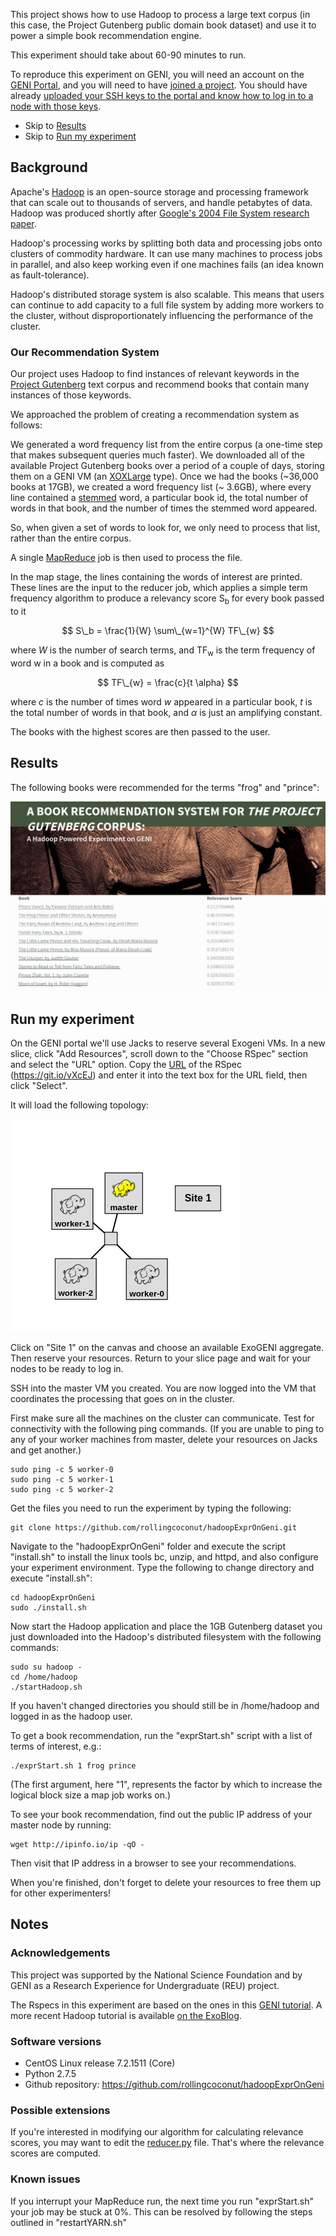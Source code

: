This project shows how to use Hadoop to process a large text corpus (in this case, the Project Gutenberg public domain book dataset) and use it to power a simple book recommendation engine. 

This experiment should take about 60-90 minutes to run.

To reproduce this experiment on GENI, you will need an account on the [GENI Portal](http://groups.geni.net/geni/wiki/SignMeUp), and you will need to have [joined a project](http://groups.geni.net/geni/wiki/JoinAProject). You should have already [uploaded your SSH keys to the portal and know how to log in to a node with those keys](http://groups.geni.net/geni/wiki/HowTo/LoginToNodes).

* Skip to [Results](#results)
* Skip to [Run my experiment](#runmyexperiment)


## Background

Apache's [Hadoop](http://hadoop.apache.org/) is an open-source storage and processing framework that can scale out to thousands of servers, and handle petabytes of data. Hadoop was produced shortly after [Google's 2004 File System research paper](http://static.googleusercontent.com/media/research.google.com/en//archive/gfs-sosp2003.pdf).

Hadoop's processing works by splitting both data and processing jobs onto clusters of commodity hardware. It can use many machines to process jobs in parallel, and also keep working even if one machines fails (an idea known as fault-tolerance).

Hadoop's distributed storage system is also scalable. This means that users can continue to add capacity to a full file system by adding more workers to the cluster, without disproportionately influencing the performance of the cluster. 

### Our Recommendation System

Our project uses Hadoop to find instances of relevant keywords in the [Project Gutenberg](https://www.gutenberg.org/) text corpus and recommend books that contain many instances of those keywords.

We approached the problem of creating a recommendation system as follows:

We generated a word frequency list from the entire corpus (a one-time step that makes subsequent queries much faster). We downloaded all of the available Project Gutenberg books over a period of a couple of days, storing them on a GENI VM (an [XOXLarge](https://wiki.exogeni.net/doku.php?id=public:experimenters:resource_types:start) type). Once we had the books (~36,000 books at 17GB), we created a word frequency list (~ 3.6GB), where every line contained a [stemmed](https://en.wikipedia.org/wiki/Stemming) word, a particular book id, the total number of words in that book, and the number of times the stemmed word appeared.

So, when given a set of words to look for, we only need to process that list, rather than the entire corpus. 

A single [MapReduce](https://en.wikipedia.org/wiki/MapReduce) job is then used to process the file. 

In the map stage, the lines containing the words of interest are printed. These lines are the input to the reducer job, which applies a simple term frequency algorithm to produce a relevancy score S<sub>b</sub> for every book passed to it


$$ S\_b = \frac{1}{W} \sum\_{w=1}^{W} TF\_{w}  $$

where _W_ is the number of search terms, and TF<sub>w</sub> is the term frequency of word w in a book  and is computed as

$$ TF\_{w} = \frac{c}{t \alpha} $$

where _c_ is the number of times word _w_ appeared in a particular book, _t_ is the total number of words in that book, and _&alpha;_ is just an amplifying constant.

The books with the highest scores are then passed to the user.  

## Results

The following books were recommended for the terms "frog" and "prince":

![](/blog/content/images/2016/02/hadoop-recs.png)


## Run my experiment

On the GENI portal we'll use Jacks to reserve several Exogeni VMs. In a new slice, click "Add Resources", scroll down to the "Choose RSpec" section and select the "URL" option. Copy the [URL](https://raw.githubusercontent.com/rollingcoconut/hadoopExprOnGeni/master/rspec.xml) of the RSpec (https://git.io/vXcEJ) and enter it into the text box for the URL field, then click "Select".


It will load the following topology:

![](/blog/content/images/2016/02/kw-hadoop-topology.png)

Click on "Site 1" on the canvas and choose an available ExoGENI aggregate. Then reserve your resources. Return to your slice page and wait for your nodes to be ready to log in.

SSH into the master VM you created. You are now logged into the VM that coordinates the processing that goes on in the cluster.

First make sure all the machines on the cluster can communicate. Test for connectivity with the following ping commands. (If you are unable to ping to any of your worker machines from master, delete your resources on Jacks and get another.)

```
sudo ping -c 5 worker-0
sudo ping -c 5 worker-1
sudo ping -c 5 worker-2
```
Get the files you need to run the experiment by typing the following:


```
git clone https://github.com/rollingcoconut/hadoopExprOnGeni.git
```


Navigate to the "hadoopExprOnGeni" folder and execute the script "install.sh" to install the  linux tools bc, unzip, and httpd, and also configure your experiment environment. Type the following to change directory and execute "install.sh":

```
cd hadoopExprOnGeni
sudo ./install.sh
```

Now start the Hadoop application and place the 1GB Gutenberg dataset you just downloaded into the Hadoop's distributed filesystem with the following commands:
 
```
sudo su hadoop -
cd /home/hadoop
./startHadoop.sh   
```


If you haven't changed directories you should still be in /home/hadoop and logged in as the hadoop user. 

To get a book recommendation, run the "exprStart.sh" script with a list of terms of interest, e.g.:
```
./exprStart.sh 1 frog prince
```

(The first argument, here "1", represents the factor  by which to increase the logical block size a map job works on.)

To see your book recommendation, find out the public IP address of your master node by running:

```
wget http://ipinfo.io/ip -qO -
```

Then visit that IP address in a browser to see your recommendations.

When you're finished, don't forget to delete your resources to free them up for other experimenters!

## Notes

### Acknowledgements

This project was supported by the National Science Foundation and by GENI as a Research Experience for Undergraduate (REU) project.

The Rspecs in this experiment are based on the ones in this [GENI tutorial](http://groups.geni.net/geni/wiki/GENIExperimenter/Tutorials/jacks/HadoopInASlice/ObtainResources). A more recent Hadoop tutorial is available [on the ExoBlog](http://www.exogeni.net/2015/09/hadoop-tutorial/).


### Software versions

* CentOS Linux release 7.2.1511 (Core) 
* Python 2.7.5
* Github repository: https://github.com/rollingcoconut/hadoopExprOnGeni

### Possible extensions

If you're interested in modifying our algorithm for calculating relevance scores, you may want to edit the [reducer.py](https://github.com/rollingcoconut/hadoopExprOnGeni/blob/master/AUX_FILES/reducer.py) file. That's where the relevance scores are computed.

### Known issues

If you interrupt your MapReduce run, the next time you run "exprStart.sh" your job may be stuck at 0%. This can be resolved by following the steps outlined in "restartYARN.sh"

